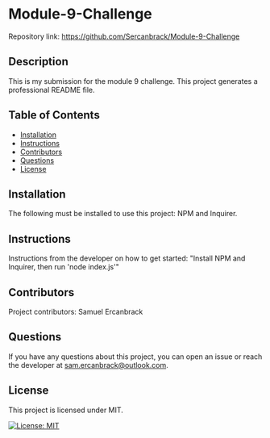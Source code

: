 # Module-9-Challenge
  Repository link: https://github.com/Sercanbrack/Module-9-Challenge

  ## Description
  This is my submission for the module 9 challenge. This project generates a professional README file.
  ## Table of Contents
  * [Installation](#installation)
  * [Instructions](#instructions)
  * [Contributors](#contributors)
  * [Questions](#questions)
  * [License](#license)

  ## Installation
  The following must be installed to use this project: NPM and Inquirer.

  ## Instructions
  Instructions from the developer on how to get started: "Install NPM and Inquirer, then run 'node index.js'"

  ## Contributors
  Project contributors: Samuel Ercanbrack

  ## Questions
  If you have any questions about this project, you can open an issue or reach the developer at sam.ercanbrack@outlook.com.

  ## License
  This project is licensed under MIT.

  [![License: MIT](https://img.shields.io/badge/License-MIT-yellow.svg)](https://opensource.org/licenses/MIT)
